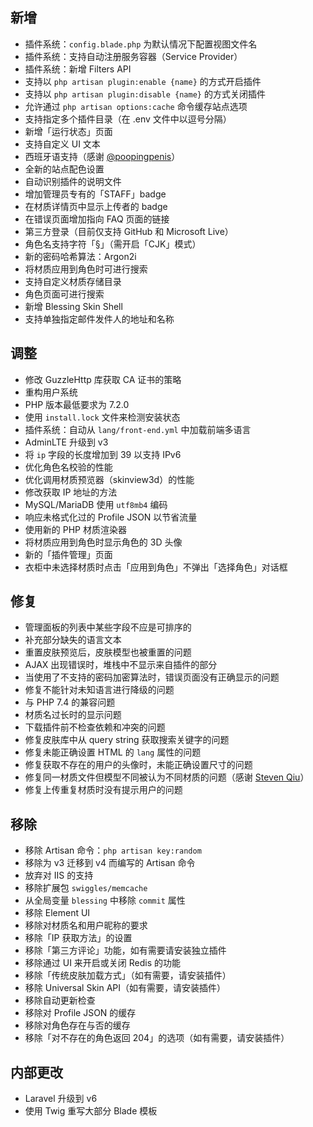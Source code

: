## 新增

- 插件系统：`config.blade.php` 为默认情况下配置视图文件名
- 插件系统：支持自动注册服务容器（Service Provider）
- 插件系统：新增 Filters API
- 支持以 `php artisan plugin:enable {name}` 的方式开启插件
- 支持以 `php artisan plugin:disable {name}` 的方式关闭插件
- 允许通过 `php artisan options:cache` 命令缓存站点选项
- 支持指定多个插件目录（在 .env 文件中以逗号分隔）
- 新增「运行状态」页面
- 支持自定义 UI 文本
- 西班牙语支持（感谢 [@poopingpenis](https://github.com/poopingpenis)）
- 全新的站点配色设置
- 自动识别插件的说明文件
- 增加管理员专有的「STAFF」badge
- 在材质详情页中显示上传者的 badge
- 在错误页面增加指向 FAQ 页面的链接
- 第三方登录（目前仅支持 GitHub 和 Microsoft Live）
- 角色名支持字符「§」（需开启「CJK」模式）
- 新的密码哈希算法：Argon2i
- 将材质应用到角色时可进行搜索
- 支持自定义材质存储目录
- 角色页面可进行搜索
- 新增 Blessing Skin Shell
- 支持单独指定邮件发件人的地址和名称

## 调整

- 修改 GuzzleHttp 库获取 CA 证书的策略
- 重构用户系统
- PHP 版本最低要求为 7.2.0
- 使用 `install.lock` 文件来检测安装状态
- 插件系统：自动从 `lang/front-end.yml` 中加载前端多语言
- AdminLTE 升级到 v3
- 将 `ip` 字段的长度增加到 39 以支持 IPv6
- 优化角色名校验的性能
- 优化调用材质预览器（skinview3d）的性能
- 修改获取 IP 地址的方法
- MySQL/MariaDB 使用 `utf8mb4` 编码
- 响应未格式化过的 Profile JSON 以节省流量
- 使用新的 PHP 材质渲染器
- 将材质应用到角色时显示角色的 3D 头像
- 新的「插件管理」页面
- 衣柜中未选择材质时点击「应用到角色」不弹出「选择角色」对话框

## 修复

- 管理面板的列表中某些字段不应是可排序的
- 补充部分缺失的语言文本
- 重置皮肤预览后，皮肤模型也被重置的问题
- AJAX 出现错误时，堆栈中不显示来自插件的部分
- 当使用了不支持的密码加密算法时，错误页面没有正确显示的问题
- 修复不能针对未知语言进行降级的问题
- 与 PHP 7.4 的兼容问题
- 材质名过长时的显示问题
- 下载插件前不检查依赖和冲突的问题
- 修复皮肤库中从 query string 获取搜索关键字的问题
- 修复未能正确设置 HTML 的 `lang` 属性的问题
- 修复获取不存在的用户的头像时，未能正确设置尺寸的问题
- 修复同一材质文件但模型不同被认为不同材质的问题（感谢 [Steven Qiu](https://github.com/tnqzh123)）
- 修复上传重复材质时没有提示用户的问题

## 移除

- 移除 Artisan 命令：`php artisan key:random`
- 移除为 v3 迁移到 v4 而编写的 Artisan 命令
- 放弃对 IIS 的支持
- 移除扩展包 `swiggles/memcache`
- 从全局变量 `blessing` 中移除 `commit` 属性
- 移除 Element UI
- 移除对材质名和用户昵称的要求
- 移除「IP 获取方法」的设置
- 移除「第三方评论」功能，如有需要请安装独立插件
- 移除通过 UI 来开启或关闭 Redis 的功能
- 移除「传统皮肤加载方式」（如有需要，请安装插件）
- 移除 Universal Skin API（如有需要，请安装插件）
- 移除自动更新检查
- 移除对 Profile JSON 的缓存
- 移除对角色存在与否的缓存
- 移除「对不存在的角色返回 204」的选项（如有需要，请安装插件）

## 内部更改

- Laravel 升级到 v6
- 使用 Twig 重写大部分 Blade 模板
